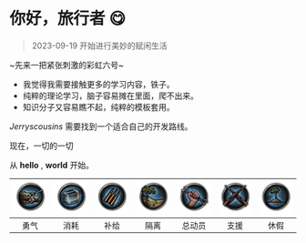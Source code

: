 # 你好，旅行者 😋

> 2023-09-19 开始进行美妙的赋闲生活

~先来一把紧张刺激的彩虹六号~

- 我觉得我需要接触更多的学习内容，铁子。
- 纯粹的理论学习，脑子容易摊在里面，爬不出来。
- 知识分子又容易瞧不起，纯粹的模板套用。

$Jerryscousins$ 需要找到一个适合自己的开发路线。

现在，一切的一切

从 **hello** , **world** 开始。

|![猫扑毛](Iron4/gov/War_economy.png) |![ ](Iron4/gov/Civilian_economy.png)|![ ](Iron4/gov/Early_mobilization.png)|![ ](Iron4/gov/Isolation.png)|![ ](Iron4/gov/Total_mobilization.png)|![ ](Iron4/gov/Partial_mobilization.png)|![ ](Iron4/gov/Undisturbed_isolation.png)|
|:---:|:---:|:---:|:---:|:---:|:---:|:---:|
|勇气|消耗|补给|隔离|总动员|支援|休假|

